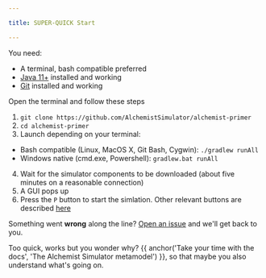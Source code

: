 ```yaml
---

title: SUPER-QUICK Start

---
```


You need:
* A terminal, bash compatible preferred
* [Java 11+](https://adoptopenjdk.net/) installed and working
* [Git](https://git-scm.com/) installed and working

Open the terminal and follow these steps
1. `git clone https://github.com/AlchemistSimulator/alchemist-primer `
2. `cd alchemist-primer`
3. Launch depending on your terminal:
  * Bash compatible (Linux, MacOS X, Git Bash, Cygwin): `./gradlew runAll`
  * Windows native (cmd.exe, Powershell): `gradlew.bat runAll`
4. Wait for the simulator components to be downloaded (about five minutes on a reasonable connection)
5. A GUI pops up
6. Press the `P` button to start the simlation. Other relevant buttons are described [here](use/default-gui)

Something went **wrong** along the line?
[Open an issue](https://github.com/AlchemistSimulator/Alchemist/issues/new/choose) and we'll get back to you.

Too quick, works but you wonder why?
{{ anchor('Take your time with the docs', 'The Alchemist Simulator metamodel') }},
so that maybe you also understand what's going on.
